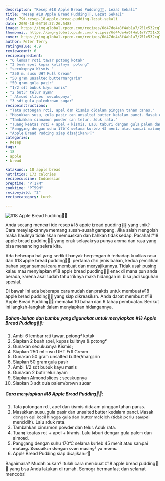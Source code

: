 ```yaml
---
description: "Resep #18 Apple Bread Pudding🍎🍞, Lezat Sekali"
title: "Resep #18 Apple Bread Pudding🍎🍞, Lezat Sekali"
slug: 790-resep-18-apple-bread-pudding-lezat-sekali
date: 2020-10-05T10:37:26.548Z
image: https://img-global.cpcdn.com/recipes/6d47de4a8f4ab1a7/751x532cq70/18-apple-bread-pudding🍎🍞-foto-resep-utama.jpg
thumbnail: https://img-global.cpcdn.com/recipes/6d47de4a8f4ab1a7/751x532cq70/18-apple-bread-pudding🍎🍞-foto-resep-utama.jpg
cover: https://img-global.cpcdn.com/recipes/6d47de4a8f4ab1a7/751x532cq70/18-apple-bread-pudding🍎🍞-foto-resep-utama.jpg
author: Peter Terry
ratingvalue: 4.9
reviewcount: 6
recipeingredient:
- "6 lembar roti tawar potong kotak"
- "2 buah apel kupas kulitnya  potong"
- "secukupnya Kismis "
- "250 ml susu UHT Full Cream"
- "50 gram unsalted buttermargarin"
- "50 gram gula pasir"
- "1/2 sdt bubuk kayu manis"
- "2 butir telur ayam"
- " Almond slices  secukupnya"
- "3 sdt gula palembrown sugar"
recipeinstructions:
- "Tata potongan roti, apel dan kismis didalam pinggan tahan panas."
- "Masukkan susu, gula pasir dan unsalted butter kedalam panci. Masak dengan api kecil hingga gula dan butter meleleh (tidak perlu sampai mendidih). Lalu aduk rata."
- "Tambahkan cinnamon powder dan telur. Aduk rata."
- "Tuang keatas roti + apel + kismis. Lalu taburi dengan gula palem dan almond."
- "Panggang dengan suhu 170°C selama kurleb 45 menit atau sampai matang. Sesuaikan dengan oven masing² ya moms."
- "Apple Bread Pudding siap disajikan✅🤗"
categories:
- Resep
tags:
- 18
- apple
- bread

katakunci: 18 apple bread 
nutrition: 173 calories
recipecuisine: Indonesian
preptime: "PT17M"
cooktime: "PT59M"
recipeyield: "2"
recipecategory: Lunch

---
```



![#18 Apple Bread Pudding🍎🍞](https://img-global.cpcdn.com/recipes/6d47de4a8f4ab1a7/751x532cq70/18-apple-bread-pudding🍎🍞-foto-resep-utama.jpg)

Anda sedang mencari ide resep #18 apple bread pudding🍎🍞 yang unik? Cara menyiapkannya memang susah-susah gampang. Jika salah mengolah maka hasilnya tidak akan memuaskan dan bahkan tidak sedap. Padahal #18 apple bread pudding🍎🍞 yang enak selayaknya punya aroma dan rasa yang bisa memancing selera kita.



Ada beberapa hal yang sedikit banyak berpengaruh terhadap kualitas rasa dari #18 apple bread pudding🍎🍞, pertama dari jenis bahan, kedua pemilihan bahan segar sampai cara membuat dan menyajikannya. Tidak usah pusing kalau mau menyiapkan #18 apple bread pudding🍎🍞 enak di mana pun anda berada, karena asal sudah tahu triknya maka hidangan ini bisa jadi suguhan spesial.


Di bawah ini ada beberapa cara mudah dan praktis untuk membuat #18 apple bread pudding🍎🍞 yang siap dikreasikan. Anda dapat membuat #18 Apple Bread Pudding🍎🍞 memakai 10 bahan dan 6 tahap pembuatan. Berikut ini langkah-langkah dalam menyiapkan hidangannya.

<!--inarticleads1-->

##### Bahan-bahan dan bumbu yang digunakan untuk menyiapkan #18 Apple Bread Pudding🍎🍞:

1. Ambil 6 lembar roti tawar, potong² kotak
1. Siapkan 2 buah apel, kupas kulitnya &amp; potong²
1. Gunakan secukupnya Kismis ;
1. Siapkan 250 ml susu UHT Full Cream
1. Gunakan 50 gram unsalted butter/margarin
1. Siapkan 50 gram gula pasir
1. Ambil 1/2 sdt bubuk kayu manis
1. Gunakan 2 butir telur ayam
1. Siapkan  Almond slices ; secukupnya
1. Siapkan 3 sdt gula palem/brown sugar




<!--inarticleads2-->

##### Cara menyiapkan #18 Apple Bread Pudding🍎🍞:

1. Tata potongan roti, apel dan kismis didalam pinggan tahan panas.
1. Masukkan susu, gula pasir dan unsalted butter kedalam panci. Masak dengan api kecil hingga gula dan butter meleleh (tidak perlu sampai mendidih). Lalu aduk rata.
1. Tambahkan cinnamon powder dan telur. Aduk rata.
1. Tuang keatas roti + apel + kismis. Lalu taburi dengan gula palem dan almond.
1. Panggang dengan suhu 170°C selama kurleb 45 menit atau sampai matang. Sesuaikan dengan oven masing² ya moms.
1. Apple Bread Pudding siap disajikan✅🤗




Bagaimana? Mudah bukan? Itulah cara membuat #18 apple bread pudding🍎🍞 yang bisa Anda lakukan di rumah. Semoga bermanfaat dan selamat mencoba!
